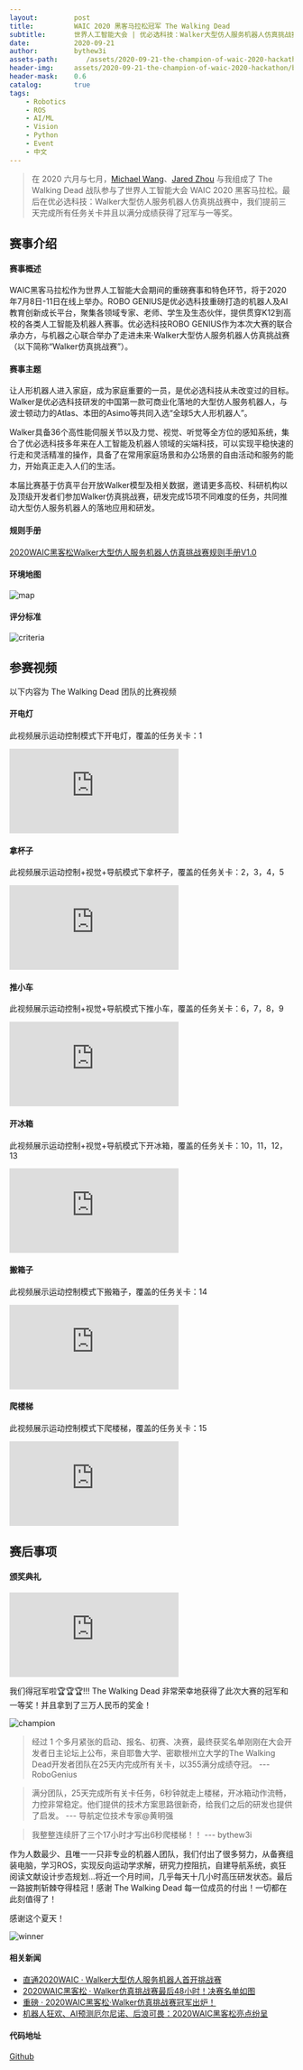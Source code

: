 ```yaml
---
layout:         post
title:          WAIC 2020 黑客马拉松冠军 The Walking Dead 
subtitle:       世界人工智能大会 | 优必选科技：Walker大型仿人服务机器人仿真挑战赛
date:           2020-09-21
author:         bythew3i
assets-path:       /assets/2020-09-21-the-champion-of-waic-2020-hackathon/
header-img:     assets/2020-09-21-the-champion-of-waic-2020-hackathon/bg.jpg
header-mask:    0.6
catalog:        true
tags:
    - Robotics
    - ROS
    - AI/ML
    - Vision
    - Python
    - Event
    - 中文
---
```


> 在 2020 六月与七月，[Michael Wang](https://github.com/isVoid)、[Jared Zhou](https://github.com/zhouxingchijared) 与我组成了 The Walking Dead 战队参与了世界人工智能大会 WAIC 2020 黑客马拉松。最后在优必选科技：Walker大型仿人服务机器人仿真挑战赛中，我们提前三天完成所有任务关卡并且以满分成绩获得了冠军与一等奖。

## 赛事介绍

#### 赛事概述

WAIC黑客马拉松作为世界人工智能大会期间的重磅赛事和特色环节，将于2020年7月8日-11日在线上举办。ROBO GENIUS是优必选科技重磅打造的机器人及AI教育创新成长平台，聚集各领域专家、老师、学生及生态伙伴，提供贯穿K12到高校的各类人工智能及机器人赛事。优必选科技ROBO GENIUS作为本次大赛的联合承办方，与机器之心联合举办了走进未来·Walker大型仿人服务机器人仿真挑战赛（以下简称“Walker仿真挑战赛”）。

#### 赛事主题

让人形机器人进入家庭，成为家庭重要的一员，是优必选科技从未改变过的目标。Walker是优必选科技研发的中国第一款可商业化落地的大型仿人服务机器人，与波士顿动力的Atlas、本田的Asimo等共同入选“全球5大人形机器人”。

Walker具备36个高性能伺服关节以及力觉、视觉、听觉等全方位的感知系统，集合了优必选科技多年来在人工智能及机器人领域的尖端科技，可以实现平稳快速的行走和灵活精准的操作，具备了在常用家庭场景和办公场景的自由活动和服务的能力，开始真正走入人们的生活。

本届比赛基于仿真平台开放Walker模型及相关数据，邀请更多高校、科研机构以及顶级开发者们参加Walker仿真挑战赛，研发完成15项不同难度的任务，共同推动大型仿人服务机器人的落地应用和研发。

#### 规则手册

[2020WAIC黑客松Walker大型仿人服务机器人仿真挑战赛规则手册V1.0]({{page.assets-path}}2020WAIC黑客松Walker大型仿人服务机器人仿真挑战赛规则手册V1.0.pdf)

#### 环境地图
![map]({{page.assets-path}}bg.jpg)

#### 评分标准

![criteria]({{page.assets-path}}criteria.jpg)


## 参赛视频
以下内容为 The Walking Dead 团队的比赛视频

#### 开电灯
此视频展示运动控制模式下开电灯，覆盖的任务关卡：1
<iframe src="https://www.youtube.com/embed/VOIiCg-3MPo" title="YouTube video player" frameborder="0" allow="accelerometer; autoplay; clipboard-write; encrypted-media; gyroscope; picture-in-picture" allowfullscreen></iframe>

#### 拿杯子
此视频展示运动控制+视觉+导航模式下拿杯子，覆盖的任务关卡：2，3，4，5
<iframe src="https://www.youtube.com/embed/vIcw9ZqFdHo" title="YouTube video player" frameborder="0" allow="accelerometer; autoplay; clipboard-write; encrypted-media; gyroscope; picture-in-picture" allowfullscreen></iframe>

#### 推小车
此视频展示运动控制+视觉+导航模式下推小车，覆盖的任务关卡：6，7，8，9
<iframe src="https://www.youtube.com/embed/-rzxF7Q7SsI" title="YouTube video player" frameborder="0" allow="accelerometer; autoplay; clipboard-write; encrypted-media; gyroscope; picture-in-picture" allowfullscreen></iframe>

#### 开冰箱
此视频展示运动控制+视觉+导航模式下开冰箱，覆盖的任务关卡：10，11，12，13
<iframe src="https://www.youtube.com/embed/bdw6lFVhKLQ" title="YouTube video player" frameborder="0" allow="accelerometer; autoplay; clipboard-write; encrypted-media; gyroscope; picture-in-picture" allowfullscreen></iframe>

#### 搬箱子
此视频展示运动控制模式下搬箱子，覆盖的任务关卡：14
<iframe src="https://www.youtube.com/embed/W5aEjgVo7EU" title="YouTube video player" frameborder="0" allow="accelerometer; autoplay; clipboard-write; encrypted-media; gyroscope; picture-in-picture" allowfullscreen></iframe>

#### 爬楼梯
此视频展示运动控制模式下爬楼梯，覆盖的任务关卡：15
<iframe src="https://www.youtube.com/embed/J3jxIouLFBg" title="YouTube video player" frameborder="0" allow="accelerometer; autoplay; clipboard-write; encrypted-media; gyroscope; picture-in-picture" allowfullscreen></iframe>



## 赛后事项

#### 颁奖典礼
<iframe src="https://www.youtube.com/embed/H-MaA1_l3DQ" title="YouTube video player" frameborder="0" allow="accelerometer; autoplay; clipboard-write; encrypted-media; gyroscope; picture-in-picture" allowfullscreen></iframe>

我们得冠军啦🏆🏆🏆!!! The Walking Dead 非常荣幸地获得了此次大赛的冠军和一等奖！并且拿到了三万人民币的奖金！

![champion]({{page.assets-path}}champion.jpg)

> 经过 1 个多月紧张的启动、报名、初赛、决赛，最终获奖名单刚刚在大会开发者日主论坛上公布，来自耶鲁大学、密歇根州立大学的The Walking Dead开发者团队在25天内完成所有关卡，以355满分成绩夺冠。
> --- RoboGenius

> 满分团队，25天完成所有关卡任务，6秒钟就走上楼梯，开冰箱动作流畅，力控非常稳定。他们提供的技术方案思路很新奇，给我们之后的研发也提供了启发。
> --- 导航定位技术专家@黄明强

> 我整整连续肝了三个17小时才写出6秒爬楼梯！！
> --- bythew3i

作为人数最少、且唯一一只非专业的机器人团队，我们付出了很多努力，从备赛组装电脑，学习ROS，实现反向运动学求解，研究力控阻抗，自建导航系统，疯狂阅读文献设计步态规划...将近一个月时间，几乎每天十几小时高压研发状态。最后一路披荆斩棘夺得桂冠！感谢 The Walking Dead 每一位成员的付出！一切都在此刻值得了！

感谢这个夏天！

![winner]({{page.assets-path}}winner.jpg)

#### 相关新闻
- [直通2020WAIC · Walker大型仿人服务机器人首开挑战赛](https://mp.weixin.qq.com/s/iv1Yt7G-x4O7b5nJwfeNoA)
- [2020WAIC黑客松 · Walker仿真挑战赛最后48小时！决赛名单如图](https://mp.weixin.qq.com/s/x6iMqo6UzXfH38KUP_rXVQ)
- [重磅 · 2020WAIC黑客松·Walker仿真挑战赛冠军出炉！](https://mp.weixin.qq.com/s/BCGoh9lBw1y3mRV2O97Z1Q)
- [机器人狂欢、AI预测厄尔尼诺、后浪可畏：2020WAIC黑客松亮点纷呈](https://mp.weixin.qq.com/s/rRZiF3s4p07XNUx-oCDfqA)

#### 代码地址
[Github](https://github.com/bythew3i/WalkerSimulationFor2020WAIC/tree/master/walker_WAIC_18.04_v1.2_20200616/ubt_sim_ws/src/thewalkingdead)
